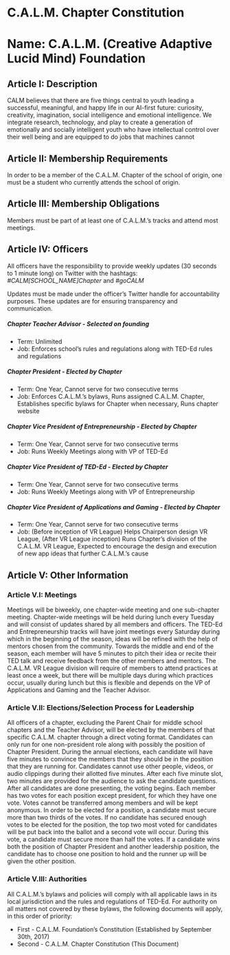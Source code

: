 C.A.L.M. Chapter Constitution
==============================
# Name: C.A.L.M. (Creative Adaptive Lucid Mind) Foundation

## Article I: Description
CALM believes that there are five things central to youth leading a successful, meaningful, and happy life in our AI-first future: curiosity, creativity, imagination, social intelligence and emotional intelligence. We integrate research, technology, and play to create a generation of emotionally and socially intelligent youth who have intellectual control over their well being and are equipped to do jobs that machines cannot

## Article II: Membership Requirements
In order to be a member of the C.A.L.M. Chapter of the school of origin, one must be a student who currently attends the school of origin.

## Article III: Membership Obligations
Members must be part of at least one of C.A.L.M.’s tracks and attend most meetings.

## Article IV: Officers
All officers have the responsibility to provide weekly updates (30 seconds to 1 minute long) on Twitter with the hashtags:      *#CALM[SCHOOL_NAME]Chapter* and *#goCALM*

Updates must be made under the officer’s Twitter handle for accountability purposes.
These updates are for ensuring transparency and communication.
##### Chapter Teacher Advisor - Selected on founding
* Term: Unlimited
* Job: Enforces school’s rules and regulations along with TED-Ed rules and regulations
##### Chapter President - Elected by Chapter
* Term: One Year, Cannot serve for two consecutive terms
* Job: Enforces C.A.L.M.’s bylaws, Runs assigned C.A.L.M. Chapter, Establishes specific bylaws for Chapter when necessary, Runs chapter website
##### Chapter Vice President of Entrepreneurship - Elected by Chapter
* Term: One Year, Cannot serve for two consecutive terms
* Job: Runs Weekly Meetings along with VP of TED-Ed
##### Chapter Vice President of TED-Ed - Elected by Chapter
* Term: One Year, Cannot serve for two consecutive terms
* Job: Runs Weekly Meetings along with VP of Entrepreneurship
##### Chapter Vice President of Applications and Gaming - Elected by Chapter
* Term: One Year, Cannot serve for two consecutive terms
* Job: (Before inception of VR League) Helps Chairperson design VR League, (After VR League inception) Runs Chapter’s division of the C.A.L.M. VR League, Expected to encourage the design and execution of new app ideas that further C.A.L.M.’s cause

## Article V: Other Information
### Article V.I: Meetings
Meetings will be biweekly, one chapter-wide meeting and one sub-chapter meeting. Chapter-wide meetings will be held during lunch every Tuesday and will consist of updates shared by all members and officers. The TED-Ed and Entrepreneurship tracks will have joint meetings every Saturday during which in the beginning of the season, ideas will be refined with the help of mentors chosen from the community. Towards the middle and end of the season, each member will have 5 minutes to pitch their idea or recite their TED talk and receive feedback from the other members and mentors. The C.A.L.M. VR League division will require of members to attend practices at least once a week, but there will be multiple days during which practices occur, usually during lunch but this is flexible and depends on the VP of Applications and Gaming and the Teacher Advisor. 

### Article V.II: Elections/Selection Process for Leadership
All officers of a chapter, excluding the Parent Chair for middle school chapters and the Teacher Advisor, will be elected by the members of that specific C.A.L.M. chapter through a direct voting format. Candidates can only run for one non-president role along with possibly the position of Chapter President. During the annual elections, each candidate will have five minutes to convince the members that they should be in the position that they are running for. Candidates cannot use other people, videos, or audio clippings during their allotted five minutes. After each five minute slot, two minutes are provided for the audience to ask the candidate questions. After all candidates are done presenting, the voting begins. Each member has two votes for each position except president, for which they have one vote. Votes cannot be transferred among members and will be kept anonymous. In order to be elected for a position, a candidate must secure more than two thirds of the votes. If no candidate has secured enough votes to be elected for the position, the top two most voted for candidates will be put back into the ballot and a second vote will occur. During this vote, a candidate must secure more than half the votes. If a candidate wins both the position of Chapter President and another leadership position, the candidate has to choose one position to hold and the runner up will be given the other position. 

### Article V.III: Authorities
All C.A.L.M.’s bylaws and policies will comply with all applicable laws in its local jurisdiction and the rules and regulations of TED-Ed.
For authority on all matters not covered by these bylaws, the following documents will apply, in this order of priority:
* First - C.A.L.M. Foundation’s Constitution (Established by September 30th, 2017)
* Second - C.A.L.M. Chapter Constitution (This Document)
